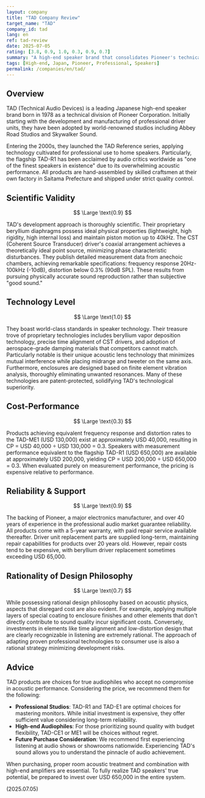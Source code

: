 ```yaml
---
layout: company
title: "TAD Company Review"
target_name: "TAD"
company_id: tad
lang: en
ref: tad-review
date: 2025-07-05
rating: [3.8, 0.9, 1.0, 0.3, 0.9, 0.7]
summary: "A high-end speaker brand that consolidates Pioneer's technical expertise. Since its birth in 1978, it has applied technology cultivated in professional studio monitors to home speakers, achieving world-class acoustic performance. The product lineup, which can be called a treasure trove of proprietary technologies including beryllium diaphragms and concentric drivers, demonstrates overwhelming performance in both measurement data and listening experience. However, the pricing that exceeds USD 130,000 even for the smallest model represents the ultimate choice accessible only to limited audiophiles."
tags: [High-end, Japan, Pioneer, Professional, Speakers]
permalink: /companies/en/tad/
---
```

## Overview

TAD (Technical Audio Devices) is a leading Japanese high-end speaker brand born in 1978 as a technical division of Pioneer Corporation. Initially starting with the development and manufacturing of professional driver units, they have been adopted by world-renowned studios including Abbey Road Studios and Skywalker Sound.

Entering the 2000s, they launched the TAD Reference series, applying technology cultivated for professional use to home speakers. Particularly, the flagship TAD-R1 has been acclaimed by audio critics worldwide as "one of the finest speakers in existence" due to its overwhelming acoustic performance. All products are hand-assembled by skilled craftsmen at their own factory in Saitama Prefecture and shipped under strict quality control.

## Scientific Validity

$$ \Large \text{0.9} $$

TAD's development approach is thoroughly scientific. Their proprietary beryllium diaphragms possess ideal physical properties (lightweight, high rigidity, high internal loss) and maintain piston motion up to 40kHz. The CST (Coherent Source Transducer) driver's coaxial arrangement achieves a theoretically ideal point source, minimizing phase characteristic disturbances. They publish detailed measurement data from anechoic chambers, achieving remarkable specifications: frequency response 20Hz-100kHz (-10dB), distortion below 0.3% (90dB SPL). These results from pursuing physically accurate sound reproduction rather than subjective "good sound."

## Technology Level

$$ \Large \text{1.0} $$

They boast world-class standards in speaker technology. Their treasure trove of proprietary technologies includes beryllium vapor deposition technology, precise time alignment of CST drivers, and adoption of aerospace-grade damping materials that competitors cannot match. Particularly notable is their unique acoustic lens technology that minimizes mutual interference while placing midrange and tweeter on the same axis. Furthermore, enclosures are designed based on finite element vibration analysis, thoroughly eliminating unwanted resonances. Many of these technologies are patent-protected, solidifying TAD's technological superiority.

## Cost-Performance

$$ \Large \text{0.3} $$

Products achieving equivalent frequency response and distortion rates to the TAD-ME1 (USD 130,000) exist at approximately USD 40,000, resulting in CP = USD 40,000 ÷ USD 130,000 = 0.3. Speakers with measurement performance equivalent to the flagship TAD-R1 (USD 650,000) are available at approximately USD 200,000, yielding CP = USD 200,000 ÷ USD 650,000 = 0.3. When evaluated purely on measurement performance, the pricing is expensive relative to performance.

## Reliability & Support

$$ \Large \text{0.9} $$

The backing of Pioneer, a major electronics manufacturer, and over 40 years of experience in the professional audio market guarantee reliability. All products come with a 5-year warranty, with paid repair service available thereafter. Driver unit replacement parts are supplied long-term, maintaining repair capabilities for products over 20 years old. However, repair costs tend to be expensive, with beryllium driver replacement sometimes exceeding USD 65,000.

## Rationality of Design Philosophy

$$ \Large \text{0.7} $$

While possessing rational design philosophy based on acoustic physics, aspects that disregard cost are also evident. For example, applying multiple layers of special coating to enclosure finishes and other elements that don't directly contribute to sound quality incur significant costs. Conversely, investments in elements like time alignment and low-distortion design that are clearly recognizable in listening are extremely rational. The approach of adapting proven professional technologies to consumer use is also a rational strategy minimizing development risks.

## Advice

TAD products are choices for true audiophiles who accept no compromise in acoustic performance. Considering the price, we recommend them for the following:

- **Professional Studios**: TAD-R1 and TAD-E1 are optimal choices for mastering monitors. While initial investment is expensive, they offer sufficient value considering long-term reliability.
- **High-end Audiophiles**: For those prioritizing sound quality with budget flexibility, TAD-CE1 or ME1 will be choices without regret.
- **Future Purchase Consideration**: We recommend first experiencing listening at audio shows or showrooms nationwide. Experiencing TAD's sound allows you to understand the pinnacle of audio achievement.

When purchasing, proper room acoustic treatment and combination with high-end amplifiers are essential. To fully realize TAD speakers' true potential, be prepared to invest over USD 650,000 in the entire system.

(2025.07.05)